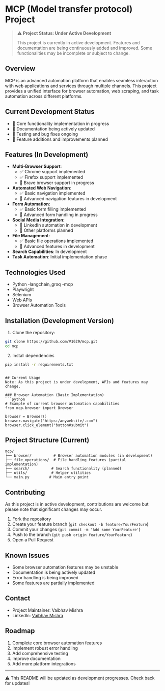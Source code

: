 # MCP (Model transfer protocol) Project

> ⚠️ **Project Status: Under Active Development**
> 
> This project is currently in active development. Features and documentation are being continuously added and improved. Some functionalities may be incomplete or subject to change.

## Overview
MCP is an advanced automation platform that enables seamless interaction with web applications and services through multiple channels. This project provides a unified interface for browser automation, web scraping, and task automation across different platforms.

## Current Development Status
- 🚧 Core functionality implementation in progress
- 🚧 Documentation being actively updated
- 🚧 Testing and bug fixes ongoing
- 🚧 Feature additions and improvements planned

## Features (In Development)
- **Multi-Browser Support**: 
  - ✅ Chrome support implemented
  - ✅ Firefox support implemented
  - 🚧 Brave browser support in progress
- **Automated Web Navigation**: 
  - ✅ Basic navigation implemented
  - 🚧 Advanced navigation features in development
- **Form Automation**: 
  - ✅ Basic form filling implemented
  - 🚧 Advanced form handling in progress
- **Social Media Integration**: 
  - 🚧 LinkedIn automation in development
  - 📅 Other platforms planned
- **File Management**: 
  - ✅ Basic file operations implemented
  - 🚧 Advanced features in development
- **Search Capabilities**: In development
- **Task Automation**: Initial implementation phase

## Technologies Used
- Python
-langchain_groq
-mcp
- Playwright
- Selenium
- Web APIs
- Browser Automation Tools

## Installation (Development Version)
1. Clone the repository:
```bash
git clone https://github.com/V1629/mcp.git
cd mcp
```

2. Install dependencies 
```bash
pip install -r requirements.txt
```

```

## Current Usage
Note: As this project is under development, APIs and features may change.

### Browser Automation (Basic Implementation)
```python
# Example of current browser automation capabilities
from mcp.browser import Browser

browser = Browser()
browser.navigate("https:/anywebsite/.com")
browser.click_element("button#submit")
```

## Project Structure (Current)
```
mcp/
├── browser/          # Browser automation modules (in development)
├── file_operations/  # File handling features (partial implementation)
├── search/          # Search functionality (planned)
├── utils/           # Helper utilities
└── main.py         # Main entry point
```

## Contributing
As this project is in active development, contributions are welcome but please note that significant changes may occur.

1. Fork the repository
2. Create your feature branch (`git checkout -b feature/YourFeature`)
3. Commit your changes (`git commit -m 'Add some YourFeature'`)
4. Push to the branch (`git push origin feature/YourFeature`)
5. Open a Pull Request

## Known Issues
- Some browser automation features may be unstable
- Documentation is being actively updated
- Error handling is being improved
- Some features are partially implemented

## Contact
- Project Maintainer: Vaibhav Mishra
- LinkedIn: [Vaibhav Mishra](https://www.linkedin.com/in/vaibhav-mishra-b615b9277/)

## Roadmap
1. Complete core browser automation features
2. Implement robust error handling
3. Add comprehensive testing
4. Improve documentation
5. Add more platform integrations

---
⚠️ This README will be updated as development progresses. Check back for updates! 